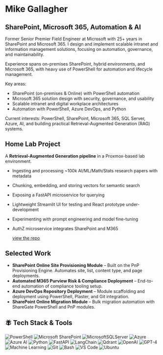 # Mike Gallagher  
## SharePoint, Microsoft 365, Automation & AI  

Former Senior Premier Field Engineer at Microsoft with 25+ years in SharePoint and Microsoft 365. I design and implement scalable intranet and information management solutions, focusing on automation, governance, and maintainability.  

Experience spans on-premises SharePoint, hybrid environments, and Microsoft 365, with heavy use of PowerShell for automation and lifecycle management.  

Key areas:  
- SharePoint (on-premises & Online) with PowerShell automation  
- Microsoft 365 solution design with security, governance, and usability  
- Scalable intranet and digital workplace architectures  
- Automation with PowerShell, Azure DevOps, and Python  

Current interests: PowerShell, SharePoint, Microsoft 365, SQL Server, Azure, AI, and building practical Retrieval-Augmented Generation (RAG) systems.  


## Home Lab Project 

A **Retrieval-Augmented Generation pipeline** in a Proxmox-based lab environment.  
- Ingesting and processing ~100k AI/ML/Math/Stats research papers with metadata
- Chunking, embedding, and storing vectors for semantic search  
- Exposing a FastAPI microservice for querying  
- Lightweight Streamlit UI for testing and React prototype under-development
- Experimenting with prompt engineering and model fine-tuning
- AuthZ microservice integrates SharePoint and M365
  
  [view the repo](https://github.com/lanternadev/lanterna-lab/blob/main/README.md)

## Selected Work  

- **SharePoint Online Site Provisioning Module** – Built on the PnP Provisioning Engine. Automates site, list, content type, and page deployments.  
- **Automated M365 Purview Risk & Compliance Deployment** – End-to-end automation of compliance tooling setup.  
- **Azure DevOps Repository Deployment** – Module scaffolding and deployment using PowerShell, Plaster, and Git integration.  
- **SharePoint Online Migration Module** – Bulk migration automation with ShareGate PowerShell and PnP modules.  

## 🪰 Tech Stack & Tools  

![PowerShell](https://img.shields.io/badge/PowerShell-%235391FE.svg?style=for-the-badge&logo=powershell&logoColor=white) ![Microsoft SharePoint](https://img.shields.io/badge/Microsoft_SharePoint-0078D4?style=for-the-badge&logo=microsoft-sharepoint&logoColor=white) ![MicrosoftSQLServer](https://img.shields.io/badge/Microsoft%20SQL%20Server-CC2927?style=for-the-badge&logo=microsoft%20sql%20server&logoColor=white) ![Azure](https://img.shields.io/badge/azure-%230072C6.svg?style=for-the-badge&logo=microsoftazure&logoColor=white) ![Azure AI](https://img.shields.io/badge/Azure_AI-0078D4?style=for-the-badge&logo=microsoftazure&logoColor=white) ![Python](https://img.shields.io/badge/python-3670A0?style=for-the-badge&logo=python&logoColor=ffdd54) ![FastAPI](https://img.shields.io/badge/FastAPI-009688?style=for-the-badge&logo=fastapi&logoColor=white) ![LangChain](https://img.shields.io/badge/LangChain-000000?style=for-the-badge&labelColor=000000) ![Qdrant](https://img.shields.io/badge/Qdrant-6A0DAD?style=for-the-badge&logo=qdrant&logoColor=white) ![OpenAI](https://img.shields.io/badge/OpenAI-412991?style=for-the-badge&logo=openai&logoColor=white) ![GPT-4](https://img.shields.io/badge/GPT--4-121212?style=for-the-badge&logo=openai&logoColor=white) ![Machine Learning](https://img.shields.io/badge/Machine%20Learning-0A66C2?style=for-the-badge&logo=scikit-learn&logoColor=white) ![Git](https://img.shields.io/badge/GIT-E44C30?style=for-the-badge&logo=git&logoColor=white) ![Bash](https://img.shields.io/badge/Bash-121011?style=for-the-badge&logo=gnubash&logoColor=white) ![VS Code](https://img.shields.io/badge/Visual_Studio_Code-0078D4?style=for-the-badge&logo=visual%20studio%20code&logoColor=white) ![Ubuntu](https://img.shields.io/badge/Ubuntu-E95420?style=for-the-badge&logo=ubuntu&logoColor=white)
